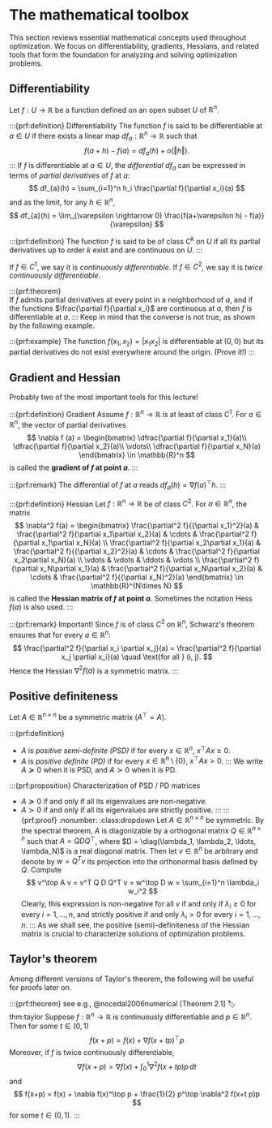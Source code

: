 # The mathematical toolbox
This section reviews essential mathematical concepts used throughout optimization. We focus on differentiability, gradients, Hessians, and related tools that form the foundation for analyzing and solving optimization problems.
## Differentiability 

Let $f: U \to \mathbb{R}$ be a function defined on an open subset $U$ of $\mathbb{R}^n$.

:::{prf:definition} Differentiability
The function $f$ is said to be differentiable at $a \in U$ if there exists a linear map $df_{a}: \mathbb{R}^n \rightarrow \mathbb{R}$ such that
$$
f(a+h) - f(a) = df_{a}(h) + o(\Vert h \Vert).
$$
:::
If $f$ is differentiable at $a \in U$, the *differential* $df_{a}$ can be expressed in terms of *partial derivatives* of $f$ at $a$:
$$
df_{a}(h) = \sum_{i=1}^n  h_i \frac{\partial f}{\partial x_i}(a)
$$
and as the limit, for any $h \in \mathbb{R}^n$,
$$
df_{a}(h) = \lim_{\varepsilon \rightarrow 0} \frac{f(a+\varepsilon h) - f(a)}{\varepsilon}
$$

:::{prf:definition}
The function $f$ is said to be of class $C^k$ on $U$ if all its partial derivatives up to order $k$ exist and are continuous on $U$.
:::

If $f \in C^1$, we say it is *continuously differentiable*. If $f\in C^2$, we say it is *twice continuously differentiable*. 

:::{prf:theorem}  
If $f$ admits partial derivatives at every point in a neighborhood of $a$, and if the functions $\frac{\partial f}{\partial x_i}$ are continuous at $a$, then $f$ is differentiable at $a$.
:::
Keep in mind that the converse is not true, as shown by the following example.

:::{prf:example}
The function $f(x_1, x_2) = |x_1 x_2|$ is differentiable at $(0, 0)$ but its partial derivatives do not exist everywhere around the origin. (Prove it!)
:::


## Gradient and Hessian
Probably two of the most important tools for this lecture! 

:::{prf:definition} Gradient
Assume $f:\mathbb{R}^n \rightarrow \mathbb{R}$ is at least of class $C^1$.
For $a \in \mathbb{R}^n$, the vector of partial derivatives
$$
\nabla f (a) = \begin{bmatrix}
    \dfrac{\partial f}{\partial x_1}(a)\\
    \dfrac{\partial f}{\partial x_2}(a)\\
    \vdots\\
    \dfrac{\partial f}{\partial x_N}(a)
\end{bmatrix}
\in \mathbb{R}^n
$$
is called the **gradient of $f$ at point $a$**.
::: 

:::{prf:remark} 
The differential of $f$ at $a$ reads $df_{a}(h) = \nabla f(a)^\top h$.
:::


:::{prf:definition} Hessian
Let $f: \mathbb{R}^n \rightarrow \mathbb{R}$ be of class $C^2$.
For $a \in \mathbb{R}^n$, the matrix
$$
\nabla^2 f(a) = \begin{bmatrix}
    \frac{\partial^2 f}{{\partial x_1}^2}(a) & \frac{\partial^2 f}{\partial x_1\partial x_2}(a) & \cdots & \frac{\partial^2 f}{\partial x_1\partial x_N}(a) \\
    \frac{\partial^2 f}{\partial x_2\partial x_1}(a) & \frac{\partial^2 f}{{\partial x_2}^2}(a) & \cdots & \frac{\partial^2 f}{\partial x_2\partial x_N}(a) \\
    \vdots & \vdots & \ddots & \vdots \\
    \frac{\partial^2 f}{\partial x_N\partial x_1}(a) & \frac{\partial^2 f}{\partial x_N\partial x_2}(a) & \cdots & \frac{\partial^2 f}{{\partial x_N}^2}(a)
\end{bmatrix} \in \mathbb{R}^{N\times N}
$$
is called the **Hessian matrix of $f$ at point $a$**. Sometimes the notation $\mathsf{Hess}\,f (a)$ is also used. 
:::

:::{prf:remark} Important!
Since $f$ is of class $C^2$ on $\mathbb{R}^n$, Schwarz's theorem ensures that for every $a \in \mathbb{R}^n$:
$$
\frac{\partial^2 f}{\partial x_i \partial x_j}(a) = \frac{\partial^2 f}{\partial x_j \partial x_i}(a) \quad \text{for all } (i, j).
$$
Hence the Hessian $\nabla^2 f(a)$ is a symmetric matrix.
:::

## Positive definiteness

Let $A \in \mathbb{R}^{n\times n}$ be a symmetric matrix ($A^\top = A$).

:::{prf:definition}
- $A$ is *positive semi-definite (PSD)* if for every $x \in \mathbb{R}^n$, $x^\top A x \geq 0$.
- $A$ is *positive definite (PD)* if for every $x \in \mathbb{R}^n \setminus \lbrace 0\rbrace$, $x^\top A x > 0$.
:::
We write $A \succeq 0$ when it is PSD, and $A \succ 0$ when it is PD.


:::{prf:proposition} Characterization of PSD / PD matrices
- $A \succeq 0$ if and only if all its eigenvalues are non-negative.
- $A \succ 0$ if and only if all its eigenvalues are strictly positive.
:::
:::{prf:proof}
:nonumber:
:class:dropdown
  Let $A \in \mathbb{R}^{n\times n}$ be symmetric. By the spectral theorem, $A$ is diagonizable by a orthogonal matrix $Q\in \mathbb{R}^{n\times n}$ such that $A = Q D  Q^\top$, where $D = \diag(\lambda_1, \lambda_2, \ldots, \lambda_N)$ is a real diagonal matrix.
  Then let $v \in \mathbb{R}^n$ be arbitrary and denote by $w = Q^T v$ its projection into the orthonormal basis defined by $Q$. Compute
  $$
  v^\top A v = v^T Q D Q^T v = w^\top D w = \sum_{i=1}^n \lambda_i w_i^2
  $$
  Clearly, this expression is non-negative for all $v$ if and only if $\lambda_i \geq 0$ for  every $i=1, \ldots, n$, and strictly positive if and only $\lambda_i > 0$ for every $i=1, \ldots, n$. 
:::
As we shall see, the positive (semi)-definiteness of the Hessian matrix is crucial to characterize solutions of optimization problems.


## Taylor's theorem

Among different versions of Taylor's theorem, the following will be useful for proofs later on.

:::{prf:theorem} see e.g.,  @nocedal2006numerical [Theorem 2.1]
:label: thm:taylor
Suppose $f:\mathbb{R}^n\rightarrow \mathbb{R}$ is continuously differentiable and $p\in \mathbb{R}^n$. Then for some $t\in (0,1)$
$$
f(x+p) = f(x) + \nabla f(x + t p)^\top p
$$
Moreover, if $f$ is twice continuously differentiable,
$$
\nabla f(x+ p) = \nabla f(x) + \int_0^1 \nabla^2 f(x + t p) p \,dt
$$
and
$$
f(x+p) = f(x) + \nabla f(x)^\top p + \frac{1}{2} p^\top \nabla^2 f(x+t p)p
$$
for some $t \in (0, 1)$.
:::